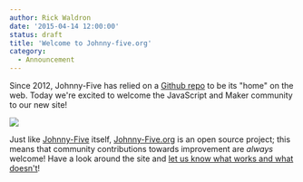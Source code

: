 ```yaml
---
author: Rick Waldron
date: '2015-04-14 12:00:00'
status: draft
title: 'Welcome to Johnny-five.org'
category:
  - Announcement
---
```



Since 2012, Johnny-Five has relied on a [Github repo](https://github.com/rwaldron/johnny-five) to be its "home" on the web. Today we're excited to welcome the JavaScript and Maker community to our new site!

[![](/img/static/johnny-five-home.png)](/img/static/johnny-five-home.png)


Just like [Johnny-Five](https://github.com/rwaldron/johnny-five) itself, [Johnny-Five.org](http://johnny-five.org/) is an open source project; this means that community contributions towards improvement are _always_ welcome! Have a look around the site and [let us know what works and what doesn't](https://github.com/Bocoup/johnny-five.org)!


